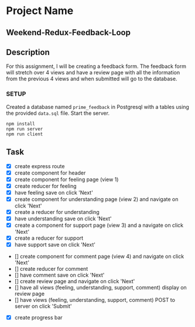 # Project Name
## Weekend-Redux-Feedback-Loop

## Description

For this assignment, I will be creating a feedback form. The feedback form will stretch over 4 views and have a review page with all the information from the previous 4 views and when submitted will go to the database.

### SETUP

Created a database named `prime_feedback` in Postgresql with a tables using the provided `data.sql` file. Start the server.

```
npm install
npm run server
npm run client
```

## Task
- [x] create express route 
- [x] create component for header
- [x] create component for feeling page (view 1)
- [x] create reducer for feeling
- [x] have feeling save on click 'Next'
- [x] create component for understanding page (view 2) and navigate on click 'Next' 
- [x] create a reducer for understanding 
- [x] have understanding save on click 'Next'
- [x] create a component for support page (view 3) and a navigate on click 'Next'
- [x] create a reducer for support
- [x] have support save on click 'Next'
- [] create component for comment page (view 4) and navigate on click 'Next'
- [] create reducer for comment
- [] have comment save on click 'Next'
- [] create review page and navigate on click 'Next'
- [] have all views (feeling, understanding, support, comment) display on review page
- [] have views (feeling, understanding, support, comment) POST to server on click 'Submit'
- [x] create progress bar